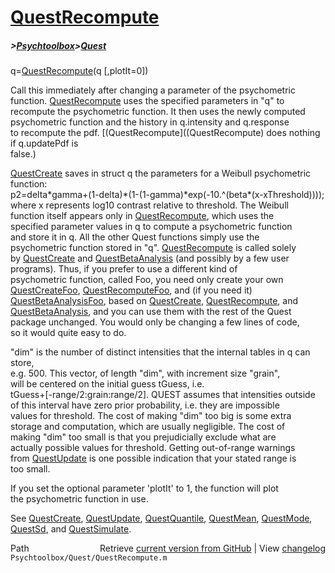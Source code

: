 # [QuestRecompute](QuestRecompute)
##### >[Psychtoolbox](Psychtoolbox)>[Quest](Quest)

q=[QuestRecompute](QuestRecompute)(q [,plotIt=0])  
  
Call this immediately after changing a parameter of the psychometric  
function. [QuestRecompute](QuestRecompute) uses the specified parameters in "q" to  
recompute the psychometric function. It then uses the newly computed  
psychometric function and the history in q.intensity and q.response  
to recompute the pdf. [(QuestRecompute]((QuestRecompute) does nothing if q.updatePdf is  
false.)  
  
[QuestCreate](QuestCreate) saves in struct q the parameters for a Weibull psychometric function:  
p2=delta\*gamma+(1-delta)\*(1-(1-gamma)\*exp(-10.^(beta\*(x-xThreshold))));  
where x represents log10 contrast relative to threshold. The Weibull  
function itself appears only in [QuestRecompute](QuestRecompute), which uses the  
specified parameter values in q to compute a psychometric function  
and store it in q. All the other Quest functions simply use the  
psychometric function stored in "q". [QuestRecompute](QuestRecompute) is called solely  
by [QuestCreate](QuestCreate) and [QuestBetaAnalysis](QuestBetaAnalysis) (and possibly by a few user  
programs). Thus, if you prefer to use a different kind of  
psychometric function, called Foo, you need only create your own  
[QuestCreateFoo](QuestCreateFoo), [QuestRecomputeFoo](QuestRecomputeFoo), and (if you need it)  
[QuestBetaAnalysisFoo](QuestBetaAnalysisFoo), based on [QuestCreate](QuestCreate), [QuestRecompute](QuestRecompute), and  
[QuestBetaAnalysis](QuestBetaAnalysis), and you can use them with the rest of the Quest  
package unchanged. You would only be changing a few lines of code,  
so it would quite easy to do.  
  
"dim" is the number of distinct intensities that the internal tables in q can store,  
e.g. 500. This vector, of length "dim", with increment size "grain",  
will be centered on the initial guess tGuess, i.e.  
tGuess+[-range/2:grain:range/2]. QUEST assumes that intensities outside  
of this interval have zero prior probability, i.e. they are impossible  
values for threshold. The cost of making "dim" too big is some extra  
storage and computation, which are usually negligible. The cost of  
making "dim" too small is that you prejudicially exclude what are  
actually possible values for threshold. Getting out-of-range warnings  
from [QuestUpdate](QuestUpdate) is one possible indication that your stated range is  
too small.  
  
If you set the optional parameter 'plotIt' to 1, the function will plot  
the psychometric function in use.  
  
See [QuestCreate](QuestCreate), [QuestUpdate](QuestUpdate), [QuestQuantile](QuestQuantile), [QuestMean](QuestMean), [QuestMode](QuestMode),  
[QuestSd](QuestSd), and [QuestSimulate](QuestSimulate).  




<div class="code_header" style="text-align:right;">
  <span style="float:left;">Path&nbsp;&nbsp;</span> <span class="counter">Retrieve <a href=
  "https://raw.github.com/Psychtoolbox-3/Psychtoolbox-3/beta/Psychtoolbox/Quest/QuestRecompute.m">current version from GitHub</a> | View <a href=
  "https://github.com/Psychtoolbox-3/Psychtoolbox-3/commits/beta/Psychtoolbox/Quest/QuestRecompute.m">changelog</a></span>
</div>
<div class="code">
  <code>Psychtoolbox/Quest/QuestRecompute.m</code>
</div>

